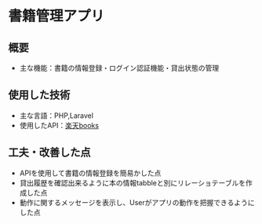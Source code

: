 # 書籍管理アプリ

## 概要

- 主な機能：書籍の情報登録・ログイン認証機能・貸出状態の管理

## 使用した技術
- 主な言語：PHP,Laravel
- 使用したAPI：[楽天books](https://webservice.rakuten.co.jp/explorer/api/BooksBook/Search)

## 工夫・改善した点
- APIを使用して書籍の情報登録を簡易かした点
- 貸出履歴を確認出来るように本の情報tabbleと別にリレーショテーブルを作成した点
- 動作に関するメッセージを表示し、Userがアプリの動作を把握できるようにした点
